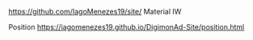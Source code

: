 https://github.com/IagoMenezes19/site/
Material IW

Position
https://iagomenezes19.github.io/DigimonAd-Site/position.html
